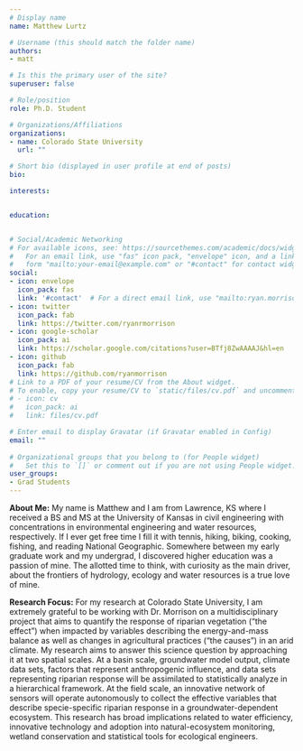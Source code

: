 ```yaml
---
# Display name
name: Matthew Lurtz

# Username (this should match the folder name)
authors:
- matt

# Is this the primary user of the site?
superuser: false

# Role/position
role: Ph.D. Student

# Organizations/Affiliations
organizations:
- name: Colorado State University
  url: ""

# Short bio (displayed in user profile at end of posts)
bio: 

interests:


education:


# Social/Academic Networking
# For available icons, see: https://sourcethemes.com/academic/docs/widgets/#icons
#   For an email link, use "fas" icon pack, "envelope" icon, and a link in the
#   form "mailto:your-email@example.com" or "#contact" for contact widget.
social:
- icon: envelope
  icon_pack: fas
  link: '#contact'  # For a direct email link, use "mailto:ryan.morrison@colostate.edu".
- icon: twitter
  icon_pack: fab
  link: https://twitter.com/ryanrmorrison
- icon: google-scholar
  icon_pack: ai
  link: https://scholar.google.com/citations?user=BTfj8ZwAAAAJ&hl=en
- icon: github
  icon_pack: fab
  link: https://github.com/ryanmorrison
# Link to a PDF of your resume/CV from the About widget.
# To enable, copy your resume/CV to `static/files/cv.pdf` and uncomment the lines below.  
# - icon: cv
#   icon_pack: ai
#   link: files/cv.pdf

# Enter email to display Gravatar (if Gravatar enabled in Config)
email: ""
  
# Organizational groups that you belong to (for People widget)
#   Set this to `[]` or comment out if you are not using People widget.  
user_groups:
- Grad Students
---
```


**About Me:** My name is Matthew and I am from Lawrence, KS where I received a BS and MS at the University of Kansas in civil engineering with concentrations in environmental engineering and water resources, respectively. If I ever get free time I fill it with tennis, hiking, biking, cooking, fishing, and reading National Geographic. Somewhere between my early graduate work and my undergrad, I discovered higher education was a passion of mine. The allotted time to think, with curiosity as the main driver, about the frontiers of hydrology, ecology and water resources is a true love of mine.

**Research Focus:** For my research at Colorado State University, I am extremely grateful to be working with Dr. Morrison on a multidisciplinary project that aims to quantify the response of riparian vegetation (“the effect”) when impacted by variables describing the energy-and-mass balance as well as changes in agricultural practices (“the causes”) in an arid climate. My research aims to answer this science question by approaching it at two spatial scales. At a basin scale, groundwater model output, climate data sets, factors that represent anthropogenic influence, and data sets representing riparian response will be assimilated to statistically analyze in a hierarchical framework. At the field scale, an innovative network of sensors will operate autonomously to collect the effective variables that describe specie-specific riparian response in a groundwater-dependent ecosystem. This research has broad implications related to water efficiency, innovative technology and adoption into natural-ecosystem monitoring, wetland conservation and statistical tools for ecological engineers.  
